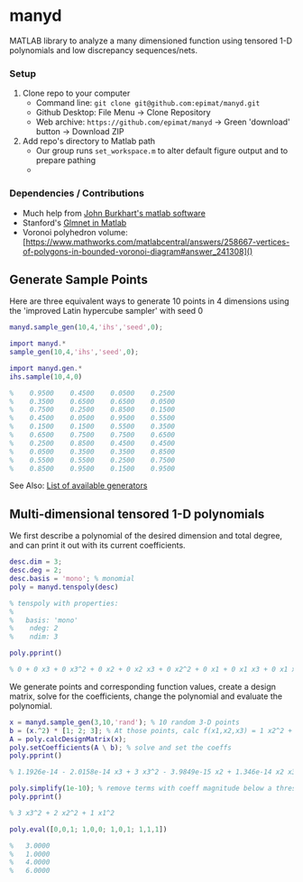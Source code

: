 # manyd
MATLAB library to analyze a many dimensioned function using tensored 1-D polynomials and low discrepancy sequences/nets.

### Setup
1) Clone repo to your computer
   * Command line: `git clone git@github.com:epimat/manyd.git`
   * Github Desktop: File Menu -> Clone Repository
   * Web archive: `https://github.com/epimat/manyd` -> Green 'download' button -> Download ZIP
2) Add repo's directory to Matlab path
   * Our group runs `set_workspace.m` to alter default figure output and to prepare pathing
   * [](https://www.mathworks.com/help/matlab/matlab_env/add-remove-or-reorder-folders-on-the-search-path.html)

### Dependencies / Contributions

* Much help from [John Burkhart's matlab software](https://people.sc.fsu.edu/~jburkardt/)
* Stanford's [Glmnet in Matlab](https://web.stanford.edu/~hastie/glmnet_matlab/index.html)
* Voronoi polyhedron volume: [https://www.mathworks.com/matlabcentral/answers/258667-vertices-of-polygons-in-bounded-voronoi-diagram#answer_241308]()

## Generate Sample Points

Here are three equivalent ways to generate 10 points in 4 dimensions
using the 'improved Latin hypercube sampler' with seed 0

```matlab
manyd.sample_gen(10,4,'ihs','seed',0);

import manyd.*
sample_gen(10,4,'ihs','seed',0);

import manyd.gen.*
ihs.sample(10,4,0)

%    0.9500    0.4500    0.0500    0.2500
%    0.3500    0.6500    0.6500    0.0500
%    0.7500    0.2500    0.8500    0.1500
%    0.4500    0.0500    0.9500    0.5500
%    0.1500    0.1500    0.5500    0.3500
%    0.6500    0.7500    0.7500    0.6500
%    0.2500    0.8500    0.4500    0.4500
%    0.0500    0.3500    0.3500    0.8500
%    0.5500    0.5500    0.2500    0.7500
%    0.8500    0.9500    0.1500    0.9500

```
See Also: [List of available generators](+manyd/+gen/)

## Multi-dimensional tensored 1-D polynomials
We first describe a polynomial of the desired dimension and total degree,
and can print it out with its current coefficients.
```matlab
desc.dim = 3;
desc.deg = 2;
desc.basis = 'mono'; % monomial
poly = manyd.tenspoly(desc)

% tenspoly with properties:
%
%   basis: 'mono'
%    ndeg: 2
%    ndim: 3

poly.pprint()

% 0 + 0 x3 + 0 x3^2 + 0 x2 + 0 x2 x3 + 0 x2^2 + 0 x1 + 0 x1 x3 + 0 x1 x2 + 0 x1^2
```
We generate points and corresponding function values, create a design matrix, solve for the coefficients, change the polynomial and evaluate the polynomial.

```matlab
x = manyd.sample_gen(3,10,'rand'); % 10 random 3-D points
b = (x.^2) * [1; 2; 3]; % At those points, calc f(x1,x2,x3) = 1 x2^2 + 2 x2^2 + 3 x3^2
A = poly.calcDesignMatrix(x);
poly.setCoefficients(A \ b); % solve and set the coeffs
poly.pprint()

% 1.1926e-14 - 2.0158e-14 x3 + 3 x3^2 - 3.9849e-15 x2 + 1.346e-14 x2 x3 + 2 x2^2 - 6.2541e-15 x1 + 2.2707e-15 x1 x3 + 5.0962e-16 x1 x2 + 1 x1^2

poly.simplify(1e-10); % remove terms with coeff magnitude below a threshold
poly.pprint()

% 3 x3^2 + 2 x2^2 + 1 x1^2

poly.eval([0,0,1; 1,0,0; 1,0,1; 1,1,1])

%   3.0000
%   1.0000
%   4.0000
%   6.0000
```
